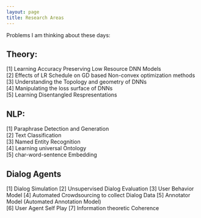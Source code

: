 ```yaml
---
layout: page
title: Research Areas
---
```

Problems I am thinking about these days:  
## Theory: 
[1] Learning Accuracy Preserving Low Resource DNN Models   
[2] Effects of LR Schedule on GD based Non-convex optimization methods  
[3] Understanding the Topology and geometry of DNNs  
[4] Manipulating the loss surface of DNNs  
[5] Learning Disentangled Respresentations  


## NLP:
[1] Paraphrase Detection and Generation  
[2] Text Classification  
[3] Named Entity Recognition  
[4] Learning universal Ontology  
[5] char-word-sentence Embedding  

## Dialog Agents
[1] Dialog Simulation 
[2] Unsupervised Dialog Evaluation 
[3] User Behavior Model 
[4] Automated Crowdsourcing to collect Dialog Data 
[5] Annotator Model (Automated Annotation Model)  
[6] User Agent Self Play 
[7] Information theoretic Coherence  
